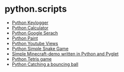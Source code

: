 # python.scripts

<ul>
  <li>
    <a href="https://github.com/alani4837/python.scripts/blob/master/keylogger.py">Python Keylogger</a>
  </li>
  <li>
    <a href="https://github.com/alani4837/Python-Scripts/blob/master/calculator.py">Python Calculator</a>
  </li>
  <li>
    <a href="https://github.com/alani4837/Python-Scripts/blob/master/PyGoogle.py">Python Google Serach</a>
  </li>
  <li>
    <a href="https://github.com/alani4837/Python-Scripts/blob/master/PyPaint.py">Python Paint</a>
  </li>
  <li>
    <a href="https://github.com/alani4837/Python-Scripts/blob/master/get_youtube_views.py">Python Youtube Views</a>
  </li>
  <li>
    <a href="https://github.com/alani4837/Python-Scripts/blob/master/snake.py">Python Simple Snake Game</a>
  </li>
  <li>
    <a href="https://github.com/alani4837/Python-Scripts/tree/master/Minecraft">Simple Minecraft-demo written in Python and         Pyglet</a>
  </li>
  <li>
  <a href="https://github.com/alani4837/Python-Scripts/tree/master/tetris">Python Tetris game</a>
  </li>
  <li>
  <a href="https://github.com/alani4837/Python-Scripts/tree/master/catching-a-bouncing-ball">Python Catching a bouncing ball</a>
  </li>

</ul>
